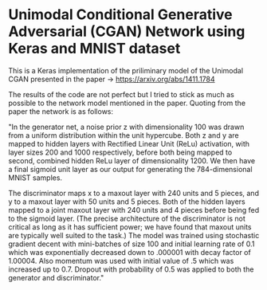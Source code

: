 # Unimodal Conditional Generative Adversarial (CGAN) Network using Keras and MNIST dataset 

This is a Keras implementation of the priliminary model of the Unimodal CGAN presented in the paper -> https://arxiv.org/abs/1411.1784

The results of the code are not perfect but I tried to stick as much as possible to the network model mentioned in the paper. Quoting from the paper the network is as follows:

"In the generator net, a noise prior z with dimensionality 100 was drawn from a uniform distribution
within the unit hypercube. Both z and y are mapped to hidden layers with Rectified Linear Unit
(ReLu) activation, with layer sizes 200 and 1000 respectively, before both being mapped to
second, combined hidden ReLu layer of dimensionality 1200. We then have a final sigmoid unit
layer as our output for generating the 784-dimensional MNIST samples.

The discriminator maps x to a maxout layer with 240 units and 5 pieces, and y to a maxout layer
with 50 units and 5 pieces. Both of the hidden layers mapped to a joint maxout layer with 240 units
and 4 pieces before being fed to the sigmoid layer. (The precise architecture of the discriminator
is not critical as long as it has sufficient power; we have found that maxout units are typically well
suited to the task.)
The model was trained using stochastic gradient decent with mini-batches of size 100 and initial
learning rate of 0.1 which was exponentially decreased down to .000001 with decay factor of
1.00004. Also momentum was used with initial value of .5 which was increased up to 0.7. Dropout with probability of 0.5 was applied to both the generator and discriminator."

